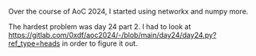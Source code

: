 Over the course of AoC 2024, I started using networkx and numpy more.

The hardest problem was day 24 part 2. I had to look at
https://gitlab.com/0xdf/aoc2024/-/blob/main/day24/day24.py?ref_type=heads
in order to figure it out.

